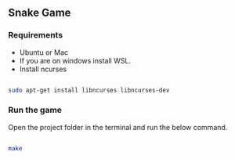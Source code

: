 ## Snake Game

### Requirements

- Ubuntu or Mac
- If you are on windows install WSL.
- Install ncurses

```sh

sudo apt-get install libncurses libncurses-dev

``` 

### Run the game

Open the project folder in the terminal and run the below command.

```sh

make

```
